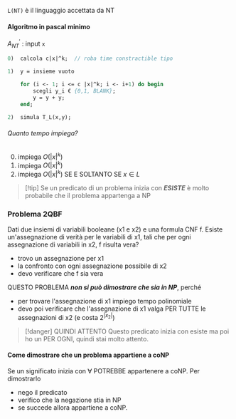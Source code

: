 `L(NT)` è il linguaggio accettata da NT



#### Algoritmo in pascal minimo 
$A_{NT}^{'}$ : input `x`
```pascal
0)  calcola c|x|^k;  // roba time constractible tipo

1)  y = insieme vuoto
	
	for (i <- 1; i <= c |x|^k; i <- i+1) do begin
		scegli y_i € {0,1, BLANK};
		y = y + y;
	end;

2)  simula T_L(x,y);
```

###### Quanto tempo impiega?
0) impiega $O(|x|^{k})$
1) impiega $O(|x|^{k})$
2) impiega $O(|x|^{k})$ SE E SOLTANTO SE $x \in L$


>[!tip] Se un predicato di un problema inizia con ***ESISTE*** è molto probabile che il problema appartenga a NP


### Problema 2QBF
Dati due insiemi di variabili booleane (x1 e x2) e una formula CNF f.
Esiste un'assegnazione di verità per le variabili di x1, tali che per ogni assegnazione di variabili in x2, f risulta vera?
- trovo un assegnazione per x1
- la confronto con ogni assegnazione possibile di x2
- devo verificare che f sia vera

QUESTO PROBLEMA ***non si può dimostrare che sia in NP***, perché
- per trovare l'assegnazione di x1 impiego tempo polinomiale
- devo poi verificare che l'assegnazione di x1 valga PER TUTTE le assegnazioni di x2 (e costa $2^{|x_{2}|}$)

>[!danger] QUINDI ATTENTO
>Questo predicato inizia con esiste ma poi ho un PER OGNI, quindi stai molto attento.



#### Come dimostrare che un problema appartiene a coNP
Se un significato inizia con $\forall$ POTREBBE appartenere a coNP.
Per dimostrarlo
- nego il predicato
- verifico che la negazione stia in NP
- se succede allora appartiene a coNP.


